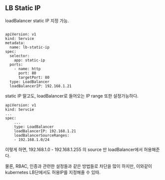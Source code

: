 
## LB Static IP

loadBalancer static IP 지정 가능. 

```

apiVersion: v1
kind: Service
metadata:
  name: lb-static-ip
spec:
  selector:
    app: static-ip
  ports:
    - name: http
      port: 80
      targetPort: 80
  type: LoadBalancer
  loadBalancerIP: 192.168.1.21

```

static IP 말고도, loadBalancer로 들어오는 IP range 또한 설정가능하다. 

```
apiVersion: v1
kind: Servcie
...
spec:
    ...
    type: LoadBalancer
    loadBalancerIP: 192.168.1.21
    loadBalancerSourceRanges:
    - 192.168.1.0/24

```

이렇게 하면, 192.168.1.0 - 192.168.1.255 의 source 만 loadBalancer에서 허용해준다.  

물론, RBAC, 인증과 관련한 설정들과 같은 방법들로 차단을 많이 하지만, 이와같이 kubernetes LB단에서도 허용IP를 지정해줄 수 있따. 